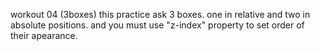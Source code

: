 workout 04 (3boxes)
this practice ask 3 boxes. one in relative and two in absolute positions.
and you must use "z-index" property to set order of their apearance.

